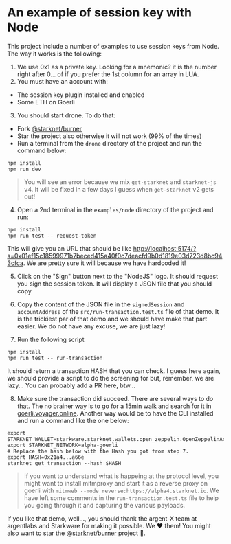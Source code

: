 # An example of session key with Node

This project include a number of examples to use session keys from Node. The
way it works is the following:

1. We use 0x1 as a private key. Looking for a mnemonic? it is the number right
  after 0... of if you prefer the 1st column for an array in LUA.
2. You must have an account with:
  - The session key plugin installed and enabled
  - Some ETH on Goerli
3. You should start drone. To do that:
  - Fork [@starknet/burner](https://github.com/dontpanicdao/starknet-burner)
  - Star the project also otherwise it will not work (99% of the times)
  - Run a terminal from the `drone` directory of the project and run the
    command below:

```shell
npm install
npm run dev
```

> You will see an error because we mix `get-starknet` and `starknet-js` v4. It
> will be fixed in a few days I guess when `get-starknet` v2 gets out!

4. Open a 2nd terminal in the `examples/node` directory of the project and
   run:

```shell
npm install
npm run test -- request-token
```

This will give you an URL that should be like
[http://localhost:5174/?s=0x01ef15c18599971b7beced415a40f0c7deacfd9b0d1819e03d723d8bc943cfca](http://localhost:5174/?s=0x01ef15c18599971b7beced415a40f0c7deacfd9b0d1819e03d723d8bc943cfca). We are pretty
sure it will because we have hardcoded it!

5. Click on the "Sign" button next to the "NodeJS" logo. It should request you
   sign the session token. It will display a JSON file that you should copy

6. Copy the content of the JSON file in the `signedSession` and
   `accountAddress` of the `src/run-transaction.test.ts` file of that demo. It
   is the trickiest par of that demo and we should have make that part easier.
   We do not have any excuse, we are just lazy!

7. Run the following script

```shell
npm install
npm run test -- run-transaction
```

It should return a transaction HASH that you can check. I guess here again, we
should provide a script to do the screening for but, remember, we are lazy... You
can probably add a PR here, btw...

8. Make sure the transaction did succeed. There are several ways to do that. The
   no brainer way is to go for a 15min walk and search for it in
   [goerli.voyager.online](https://goerli.voyager.online/). Another way would be
   to have the CLI installed and run a command like the one below:

```shell
export STARKNET_WALLET=starkware.starknet.wallets.open_zeppelin.OpenZeppelinAccount
export STARKNET_NETWORK=alpha-goerli
# Replace the hash below with the Hash you got from step 7.
export HASH=0x21a4...a66e
starknet get_transaction --hash $HASH
```

> If you want to understand what is happeing at the protocol level, you might
> want to install mitmproxy and start it as a reverse proxy on goerli with
> `mitmweb --mode reverse:https://alpha4.starknet.io`. We have left some
> comments in the `run-transaction.test.ts` file to help you going through it
> and capturing the various payloads.

If you like that demo, well..., you should thank the argent-X team at argentlabs
and Starkware for making it possible. We ❤ them! You might also want to star the
[@starknet/burner](https://github.com/dontpanicdao/starknet-burner) project 🤣.
